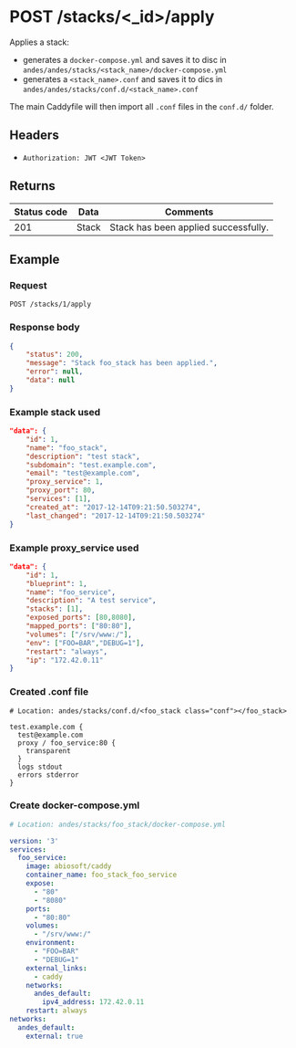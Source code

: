 # POST /stacks/<_id>/apply
Applies a stack: 

* generates a `docker-compose.yml` and saves it to disc in `andes/andes/stacks/<stack_name>/docker-compose.yml`
* generates a `<stack_name>.conf` and saves it to dics in `andes/andes/stacks/conf.d/<stack_name>.conf`

The main Caddyfile will then import all `.conf` files in the `conf.d/` folder.

## Headers
* `Authorization: JWT <JWT Token>`

## Returns
Status code | Data | Comments 
---|---|---
201|Stack|Stack has been applied successfully.

## Example
### Request
`POST /stacks/1/apply`

### Response body
```json
{
    "status": 200,
    "message": "Stack foo_stack has been applied.",
    "error": null,
    "data": null
}
```

### Example stack used
```json
"data": {
    "id": 1,
    "name": "foo_stack",
    "description": "test stack",
    "subdomain": "test.example.com",
    "email": "test@example.com",
    "proxy_service": 1,
    "proxy_port": 80,
    "services": [1],
    "created_at": "2017-12-14T09:21:50.503274",
    "last_changed": "2017-12-14T09:21:50.503274"
}
```

### Example proxy_service used
```json
"data": {
    "id": 1,
    "blueprint": 1,
    "name": "foo_service",
    "description": "A test service",
    "stacks": [1],
    "exposed_ports": [80,8080],
    "mapped_ports": ["80:80"],
    "volumes": ["/srv/www:/"],
    "env": ["FOO=BAR","DEBUG=1"],
    "restart": "always",
    "ip": "172.42.0.11"
}
```

### Created .conf file
```
# Location: andes/stacks/conf.d/<foo_stack class="conf"></foo_stack>

test.example.com {
  test@example.com
  proxy / foo_service:80 {
    transparent
  }
  logs stdout
  errors stderror
}
```

### Create docker-compose.yml
```yaml
# Location: andes/stacks/foo_stack/docker-compose.yml

version: '3'
services:
  foo_service:
    image: abiosoft/caddy
    container_name: foo_stack_foo_service
    expose:
      - "80"
      - "8080"
    ports:
      - "80:80"
    volumes:
      - "/srv/www:/"
    environment:
      - "FOO=BAR"
      - "DEBUG=1"
    external_links:
      - caddy
    networks:
      andes_default:
        ipv4_address: 172.42.0.11
    restart: always
networks:
  andes_default:
    external: true
```